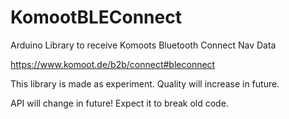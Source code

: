 # KomootBLEConnect
Arduino Library to receive Komoots Bluetooth Connect Nav Data

https://www.komoot.de/b2b/connect#bleconnect

This library is made as experiment. Quality will increase in future.

API will change in future! Expect it to break old code.
